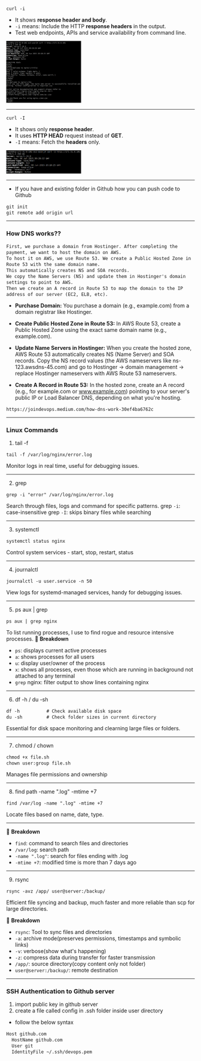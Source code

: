```
curl -i
```
- It shows **response header and body**.
- `-i` means: Include the HTTP **response headers** in the output.
- Test web endpoints, APIs and service availability from command line.

<img src="image.png" alt="curl -I" width="200"/>

---

```
curl -I
```
- It shows only **response header**.
- It uses **HTTP HEAD** request instead of **GET**.
- `-I` means: Fetch the **headers** only.

<img src="image-1.png" alt="curl -I" width="200"/>

---

- If you have and existing folder in Github how you can push code to Github
```
git init
git remote add origin url
```
---

### **How DNS works??**

```
First, we purchase a domain from Hostinger. After completing the payment, we want to host the domain on AWS.
To host it on AWS, we use Route 53. We create a Public Hosted Zone in Route 53 with the same domain name.
This automatically creates NS and SOA records.
We copy the Name Servers (NS) and update them in Hostinger's domain settings to point to AWS.
Then we create an A record in Route 53 to map the domain to the IP address of our server (EC2, ELB, etc).
```

- **Purchase Domain:**
  You purchase a domain (e.g., example.com) from a domain registrar like Hostinger.

- **Create Public Hosted Zone in Route 53:**
  In AWS Route 53, create a Public Hosted Zone using the exact same domain name (e.g., example.com).

- **Update Name Servers in Hostinger:**
  When you create the hosted zone, AWS Route 53 automatically creates NS (Name Server) and SOA records.
  Copy the NS record values (the AWS nameservers like ns-123.awsdns-45.com) and go to Hostinger → domain management → replace Hostinger nameservers with AWS Route 53 nameservers.

- **Create A Record in Route 53:**
  In the hosted zone, create an A record (e.g., for example.com or www.example.com) pointing to your server's public IP or Load Balancer DNS, depending on what you're hosting.

```
https://joindevops.medium.com/how-dns-work-30ef4ba6762c
```
---

### **Linux Commands**
1. tail -f
```
tail -f /var/log/nginx/error.log
```
Monitor logs in real time, useful for debugging issues.

---

2. grep
```
grep -i "error" /var/log/nginx/error.log
```
Search through files, logs and command for specific patterns.
grep `-i`: case-insensitive
grep `-I`: skips binary files while searching

---

3. systemctl
```
systemctl status nginx
```
Control system services - start, stop, restart, status

---

4. journalctl
```
journalctl -u user.service -n 50
```
View logs for systemd-managed services, handy for debugging issues.

---

5. ps aux | grep
```
ps aux | grep nginx
```
To list running processes, I use to find rogue and resource intensive processes.
🧱 **Breakdown**
- `ps`: displays current active processes
- `a`: shows processes for all users
- `u`: display user/owner of the process
- `x`: shows all processes, even those which are running in background not attached to any terminal
- `grep` nginx: filter output to show lines containing nginx

---

6. df -h / du -sh
```
df -h          # Check available disk space
du -sh         # Check folder sizes in current directory
```
Essential for disk space monitoring and clearning large files or folders.

---

7. chmod / chown
```
chmod +x file.sh
chown user:group file.sh
```
Manages file permissions and ownership

---

8. find path -name ".log" -mtime +7
```
find /var/log -name ".log" -mtime +7
```
Locate files based on name, date, type.

---

🧱 **Breakdown**
- `find`: command to search files and directories
- `/var/log`: search path
- `-name ".log"`: search for files ending with .log
- `-mtime +7`: modified time is more than 7 days ago

---

9. rsync
```
rsync -avz /app/ user@server:/backup/
```
Efficient file syncing and backup, much faster and more reliable than scp for large directories.

🧱 **Breakdown**
- `rsync`: Tool to sync files and directories
- `-a`: archive mode(preserves permissions, timestamps and symbolic links)
- `-v`: verbose(show what's happening)
- `-z`: compress data during transfer for faster transmission
- `/app/`: source directory(copy content only not folder)
- `user@server:/backup/`: remote destination

---

### SSH Authentication to Github server
1. import public key in github server
2. create a file called config in .ssh folder inside user directory

- follow the below syntax

```
Host github.com
  HostName github.com
  User git
  IdentityFile ~/.ssh/devops.pem
```